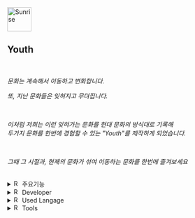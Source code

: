 <img src="https://raw.githubusercontent.com/Tarikul-Islam-Anik/Animated-Fluent-Emojis/master/Emojis/Travel%20and%20places/Sunrise.png" alt="Sunrise" width="55" height="55" /> 

**Youth**
---
<br>

*문화는 계속해서 이동하고 변화합니다.*

*또, 지난 문화들은 잊혀지고 무뎌집니다.*

<br>

*이처럼 저희는 이런 잊혀가는 문화를 현대 문화의 방식대로 기록해 
<br>두가지 문화를  한번에 경험할 수 있는 "Youth"를 제작하게 되었습니다.*

<br>

*그때 그 시절과, 현재의 문화가 섞여 이동하는 문화를 한번에 즐겨보세요*

<br>
<details>
<summary>
  <img src="https://raw.githubusercontent.com/Tarikul-Islam-Anik/Animated-Fluent-Emojis/master/Emojis/Objects/Round%20Pushpin.png" alt="Round Pushpin" width="15" height="15" /> 주요기능
</summary>
  <br>
  
  - 사진기록

    
![image](https://github.com/haewon1106/Youth/assets/88700212/1cc219a8-67c2-4fd0-823c-fa8c25512105)


  *- 원하는 프레임을 선택한 후, 싸이월드 폰트와 그 시절의 노래로 그 날의 일기를 기록할 수 있습니다.*

  <br><br>

  - 음악 듣기

![image](https://github.com/haewon1106/Youth/assets/88700212/6a2443b3-dcb9-485a-a9db-a452d59b6cd3)


  *- 그때 그 시절의 노래들을 들을 수 있습니다*

  <br><br>

  - 갤러리

![image](https://github.com/haewon1106/Youth/assets/88700212/5c8f5191-eb85-4f7a-944a-dca26c854817)


  *- 이전에 기록했던 사진과 글, 그리고 음악을 한번에 모아볼 수 있습니다*

  <br><br>
</details>
<details>
<summary>
  <img src="https://raw.githubusercontent.com/Tarikul-Islam-Anik/Animated-Fluent-Emojis/master/Emojis/Objects/Round%20Pushpin.png" alt="Round Pushpin" width="15" height="15" /> Developer
</summary>
  <br>
   haewon <br>  <a href="https://github.com/haewon1106/"> <img src="https://img.shields.io/badge/GitHub-181717?style=flat&logo=Github&logoColor=white" /></a>
<br>
   boram <br> <a href="https://www.github.com/boram065"> <img src="https://img.shields.io/badge/GitHub-181717?style=flat&logo=Github&logoColor=white" /></a>
   <br><br>
</details>
<details>
<summary>
  <img src="https://raw.githubusercontent.com/Tarikul-Islam-Anik/Animated-Fluent-Emojis/master/Emojis/Objects/Round%20Pushpin.png" alt="Round Pushpin" width="15" height="15" /> Used Langage
</summary>
  <br>
  <img src="https://img.shields.io/badge/HTML5-E34F26?style=flat&logo=HTML5&logoColor=white" />
  <img src="https://img.shields.io/badge/CSS3-1572B6?style=flat&logo=CSS3&logoColor=white" />
  <img src="https://img.shields.io/badge/JavaScript-F7DF1E?style=flat&logo=JavaScript&logoColor=white" />  
  <br><br>
</details>
<details>
<summary>
  <img src="https://raw.githubusercontent.com/Tarikul-Islam-Anik/Animated-Fluent-Emojis/master/Emojis/Objects/Round%20Pushpin.png" alt="Round Pushpin" width="15" height="15" /> Tools
</summary>
  <br>
  <img src="https://img.shields.io/badge/Visual%20Studio%20Code-007ACC?style=flat&logo=VisualStudioCode&logoColor=white" />
   <img src="https://img.shields.io/badge/GitHub-181717?style=flat&logo=Github&logoColor=white" />
  <br><br>
</details>


